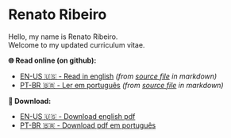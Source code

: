 # Renato Ribeiro

Hello, my name is Renato Ribeiro.  
Welcome to my updated curriculum vitae.  

**🌐 Read online (on github):**  
* [EN-US 🇺🇸 - Read in english](https://github.com/renatorib/curriculum-vitae/blob/master/build/EN-US.pdf)
  _(from [source file](https://github.com/renatorib/curriculum-vitae/blob/master/EN-US.md) in markdown)_
* [PT-BR 🇧🇷 - Ler em português](https://github.com/renatorib/curriculum-vitae/blob/master/build/PT-BR.pdf)
  _(from [source file](https://github.com/renatorib/curriculum-vitae/blob/master/PT-BR.md) in markdown)_

**📃 Download:**
* [EN-US 🇺🇸 - Download english pdf](https://raw.githubusercontent.com/renatorib/curriculum-vitae/master/build/EN-US.pdf)
* [PT-BR 🇧🇷 - Download pdf em português](https://raw.githubusercontent.com/renatorib/curriculum-vitae/master/build/EN-US.pdf)
